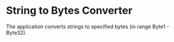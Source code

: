 # String to Bytes Converter

The application converts strings to specified bytes (in range Byte1 - Byte32).
